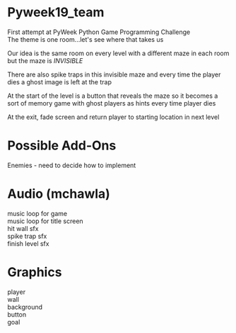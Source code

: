 Pyweek19_team
=============
First attempt at PyWeek Python Game Programming Challenge  
The theme is one room...let's see where that takes us

Our idea is the same room on every level with a different maze in each room  
but the maze is <i>INVISIBLE</i>

There are also spike traps in this invisible maze and every time the player
dies a ghost image is left at the trap

At the start of the level is a button that reveals the maze so it becomes
a sort of memory game with ghost players as hints every time player dies

At the exit, fade screen and return player to starting location in next level


Possible Add-Ons
================
Enemies - need to decide how to implement


Audio (mchawla)
===============
music loop for game  
music loop for title screen  
hit wall sfx  
spike trap sfx  
finish level sfx  


Graphics
========
player  
wall  
background  
button  
goal  


















